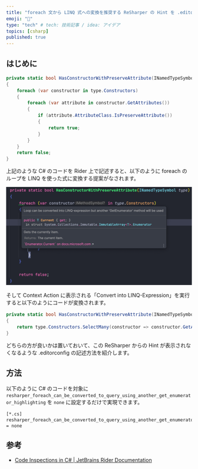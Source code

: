 ```yaml
---
title: "foreach 文から LINQ 式への変換を推奨する ReSharper の Hint を .editorconfig で無効化する"
emoji: "📌"
type: "tech" # tech: 技術記事 / idea: アイデア
topics: [csharp]
published: true
---
```


## はじめに

```cs
private static bool HasConstructorWithPreserveAttribute(INamedTypeSymbol type)
{
    foreach (var constructor in type.Constructors)
    {
        foreach (var attribute in constructor.GetAttributes())
        {
            if (attribute.AttributeClass.IsPreserveAttribute())
            {
                return true;
            }
        }
    }
    return false;
}
```

上記のような C# のコードを Rider 上で記述すると、以下のように foreach のループを LINQ を使った式に変換する提案がなされます。

![image_0](/images/f4a06d04acb327/image_0.png)

そして Context Action に表示される「Convert into LINQ-Expression」を実行すると以下のようにコードが変換されます。

```cs
private static bool HasConstructorWithPreserveAttribute(INamedTypeSymbol type)
{
    return type.Constructors.SelectMany(constructor => constructor.GetAttributes()).Any(attribute => attribute.AttributeClass.IsPreserveAttribute());
}
```

どちらの方が良いかは置いておいて、この ReSharper からの Hint が表示されなくなるような .editorconfig の記述方法を紹介します。

## 方法

以下のように C# のコードを対象に `resharper_foreach_can_be_converted_to_query_using_another_get_enumerator_highlighting` を `none` に設定するだけで実現できます。

```.editorconfig
[*.cs]
resharper_foreach_can_be_converted_to_query_using_another_get_enumerator_highlighting = none
```

## 参考

- [Code Inspections in C# | JetBrains Rider Documentation](https://www.jetbrains.com/help/rider/Reference__Code_Inspections_CSHARP.html)
